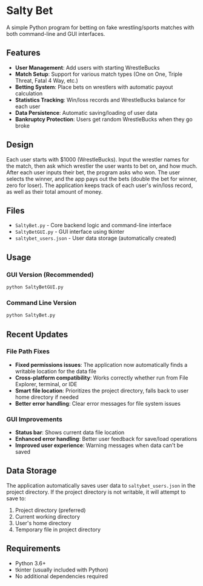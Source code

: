 # Salty Bet

A simple Python program for betting on fake wrestling/sports matches with both command-line and GUI interfaces.

## Features

- **User Management**: Add users with starting WrestleBucks
- **Match Setup**: Support for various match types (One on One, Triple Threat, Fatal 4 Way, etc.)
- **Betting System**: Place bets on wrestlers with automatic payout calculation
- **Statistics Tracking**: Win/loss records and WrestleBucks balance for each user
- **Data Persistence**: Automatic saving/loading of user data
- **Bankruptcy Protection**: Users get random WrestleBucks when they go broke

## Design

Each user starts with $1000 (WrestleBucks). Input the wrestler names for the match, then ask which wrestler the user wants to bet on, and how much. After each user inputs their bet, the program asks who won. The user selects the winner, and the app pays out the bets (double the bet for winner, zero for loser). The application keeps track of each user's win/loss record, as well as their total amount of money.

## Files

- `SaltyBet.py` - Core backend logic and command-line interface
- `SaltyBetGUI.py` - GUI interface using tkinter
- `saltybet_users.json` - User data storage (automatically created)

## Usage

### GUI Version (Recommended)
```bash
python SaltyBetGUI.py
```

### Command Line Version
```bash
python SaltyBet.py
```

## Recent Updates

### File Path Fixes
- **Fixed permissions issues**: The application now automatically finds a writable location for the data file
- **Cross-platform compatibility**: Works correctly whether run from File Explorer, terminal, or IDE
- **Smart file location**: Prioritizes the project directory, falls back to user home directory if needed
- **Better error handling**: Clear error messages for file system issues

### GUI Improvements
- **Status bar**: Shows current data file location
- **Enhanced error handling**: Better user feedback for save/load operations
- **Improved user experience**: Warning messages when data can't be saved

## Data Storage

The application automatically saves user data to `saltybet_users.json` in the project directory. If the project directory is not writable, it will attempt to save to:
1. Project directory (preferred)
2. Current working directory
3. User's home directory
4. Temporary file in project directory

## Requirements

- Python 3.6+
- tkinter (usually included with Python)
- No additional dependencies required
